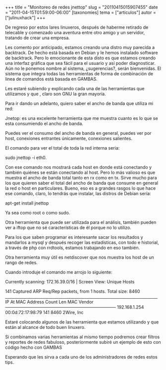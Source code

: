+++
title = "Monitoreo de redes jnettop"
slug = "20110415015907455"
date = "2011-04-15T01:59:00-06:00"
[taxonomies]
tema = ["articulos"]
autor = ["julinuxhack"]
+++

De regreso por estos lares linuxeros, después de haberme retirado de
telecable y comenzado una aventura entre otro amigo y un servidor,
tratando de crear una empresa.

Les comento por anticipado, estamos creando una distro muy parecida a
backtrack. De hecho está basada en Debian y le hemos instalado software
de backtrack. Pero lo emocionante de esta disto es que estamos creando
una interfaz gráfica que sea fácil para el usuario y así poder
diagnosticar. Aún no le ponemos nombre al sistema, ¿sugerencias?, serán
bienvenidas. El sistema que integra todas las herramientas de forma de
combinación de linea de comandos está basada en GAMBAS.

Les estaré subiendo y explicando cada una de las herramientas que
utilizamos y que , claro son GNU la gran mayoría.

Para ir dando un adelanto, quiero saber el ancho de banda que utiliza mi
red:

<!-- more -->
Jnetop: es una excelente herramienta que me muestra cuanto es lo que se
esta consumiendo el ancho de banda.

Puedes ver el consumo del ancho de banda en general, puedes ver por
host, conexiones entrantes únicamente, conexiones salientes.

El comando para ver el total de toda la red interna seria:

sudo jnettop -i eth0.

Con ese comando nos mostrará cada host en donde está conectando y
también quiénes se están conectando al host. Pero lo más valioso es que
muestra el ancho de banda total tanto en rx como en tx. Sirve mucho para
los que quieren saber el total del ancho de banda que consume en general
la red o host en particulares. Bueno, eso es a grandes rasgos lo que
hace ese comando, claro, lo tendrás que instalar, las distros de Debian
sería:

apt-get install jnettop

Ya sea como root o como sudo.

Otra herramienta que puede ser utilizada para el análisis, también
pueden ver a iftop que no sé características de él porque no lo utilizo.

Para los que saben programar es interesante sacar los resultados y
mandarlos a mysql y después recoger las estadísticas, con todo e
historial, a través de php con rrdtools, estamos trabajando en eso
también.

Otra herramienta muy útil es netdiscover que nos muestra los host de un
rango de redes.

Cuando introduje el comando me arrojo lo siguiente:

Currently scanning: 172.16.39.0/16 \| Screen View: Unique Hosts

141 Captured ARP Req/Rep packets, from 1 hosts. Total size: 8460  
\_\_\_\_\_\_\_\_\_\_\_\_\_\_\_\_\_\_\_\_\_\_\_\_\_\_\_\_\_\_\_\_\_\_\_\_\_\_\_\_\_\_\_\_\_\_\_\_\_\_\_\_\_\_\_\_\_\_\_\_\_\_\_\_\_\_\_\_\_\_\_\_\_\_\_\_\_
IP At MAC Address Count Len MAC Vendor  
—————————————————————————– 192.168.1.254 00:0d:72:17:98:79 141 8460
2Wire, Inc

Estaré colocando algunos de las herramienta que estamos utilizando y que
están al alcance de todo buen linuxero.

Si combinamos varias herramientas al mismo tiempo podremos crear filtros
y reportes de redes fabuloso, posteriormente subiré un ejemplo de esto
con código hecho con GAMBAS

Esperando que les sirva a cada uno de los administradores de redes estos
tips.

